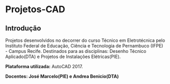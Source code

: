 # Projetos-CAD
## Introdução
<p>Projetos desenvolvidos no decorrer do curso Técnico em Eletrotécnica pelo Instituto Federal de Educação, Ciência e Tecnologia de Pernambuco (IFPE) - Campus Recife. Destinados para as disciplinas: Desenho Técnico Aplicado(DTA) e Projetos de Instalações Elétricas(PIE).</p>
<p><strong>Plataforma utilizada:</strong> AutoCAD 2017.</p>
<p><strong>Docentes: José Marcelo(PIE) e Andrea Benicio(DTA)</strong></p>

